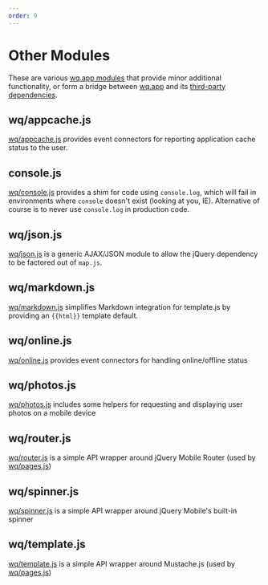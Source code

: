 ```yaml
---
order: 9
---
```


Other Modules
=============

These are various [wq.app modules] that provide minor additional functionality, or form a bridge between [wq.app] and its [third-party dependencies].

## wq/appcache.js
[wq/appcache.js] provides event connectors for reporting application cache status to the user.

## console.js
[wq/console.js] provides a shim for code using `console.log`, which will fail in environments where `console` doesn't exist (looking at you, IE).  Alternative of course is to never use `console.log` in production code.

## wq/json.js
[wq/json.js] is a generic AJAX/JSON module to allow the jQuery dependency to be factored out of `map.js`.

## wq/markdown.js
[wq/markdown.js] simplifies Markdown integration for template.js by providing an `{{html}}` template default.

## wq/online.js
[wq/online.js] provides event connectors for handling online/offline status

## wq/photos.js
[wq/photos.js] includes some helpers for requesting and displaying user photos on a mobile device

## wq/router.js
[wq/router.js] is a simple API wrapper around jQuery Mobile Router (used by [wq/pages.js])

## wq/spinner.js
[wq/spinner.js] is a simple API wrapper around jQuery Mobile's built-in spinner

## wq/template.js
[wq/template.js] is a simple API wrapper around Mustache.js (used by [wq/pages.js])

[wq.app modules]: http://wq.io/docs/app
[wq.app]: http://wq.io/wq.app
[third-party dependencies]: http://wq.io/docs/third-party
[wq/appcache.js]: https://github.com/wq/wq.app/blob/master/js/wq/appcache.js
[wq/console.js]: https://github.com/wq/wq.app/blob/master/js/wq/console.js
[wq/json.js]: https://github.com/wq/wq.app/blob/master/js/wq/json.js
[wq/markdown.js]: https://github.com/wq/wq.app/blob/master/js/wq/markdown.js
[wq/online.js]: https://github.com/wq/wq.app/blob/master/js/wq/online.js
[wq/photos.js]: https://github.com/wq/wq.app/blob/master/js/wq/photos.js
[wq/router.js]: https://github.com/wq/wq.app/blob/master/js/wq/router.js
[wq/spinner.js]: https://github.com/wq/wq.app/blob/master/js/wq/spinner.js
[wq/template.js]: https://github.com/wq/wq.app/blob/master/js/wq/template.js
[wq/pages.js]: http://wq.io/docs/pages-js
